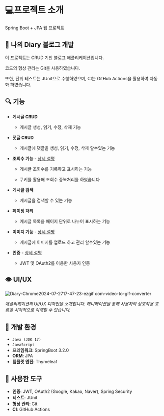 # :computer:프로젝트 소개 
Spring Boot + JPA 웹 프로젝트
## :blue_book: 나의 Diary 블로그 개발
이 프로젝트는 CRUD 기반 블로그 애플리케이션입니다. 

코드의 형상 관리는 Git을 사용하였습니다.

또한, 단위 테스트는 JUnit으로 수행하였으며, CI는 GitHub Actions을 활용하여 자동화 하였습니다. 

## :mag: 기능

 
    
- **게시글 CRUD**
  - 게시글 생성, 읽기, 수정, 삭제 기능
 
  
- **댓글 CRUD**
  - 게시글에 댓글을 생성, 읽기, 수정, 삭제 할수있는 기능
   
  

- **조회수 기능** - [상세 설명](https://github.com/creamleeminsoo/blog-developer/wiki/view_count)

  - 게시글 조회수를 기록하고 표시하는 기능
 
    
  - 쿠키를 활용해 조회수 중복처리를 하였습니다
      
  
- **게시글 검색**
  - 게시글을 검색할 수 있는 기능
      
  
- **페이징 처리**
  - 게시글 목록을 페이지 단위로 나누어 표시하는 기능
 
  
- **이미지 기능** - [상세 설명](https://github.com/creamleeminsoo/blog-developer/wiki/image)
  - 게시글에 이미지를 업로드 하고 관리 할수있는 기능
 

- **인증**  - [상세 설명](https://github.com/creamleeminsoo/blog-developer/wiki/authentication)
   - JWT 및 OAuth2를 이용한 사용자 인증
## :eye: UI/UX

![Diary-Chrome2024-07-2717-47-23-ezgif com-video-to-gif-converter](https://github.com/user-attachments/assets/45c9e414-9148-42c2-9793-18ca1a9aa317)


*애플리케이션의 UI/UX 디자인을 소개합니다. 애니메이션을 통해 사용자의 상호작용 흐름을 시각적으로 이해할 수 있습니다.*


## :low_brightness: 개발 환경
- `Java (JDK 17)`
- `JavaScript`
- **프레임워크**: SpringBoot 3.2.0
- **ORM**: JPA
- **템플릿 엔진**: Thymeleaf

## :wrench: 사용한 도구
- **인증**: JWT, OAuth2 (Google, Kakao, Naver), Spring Security
- **테스트**: JUnit
- **형상 관리**: Git
- **CI**: GitHub Actions







